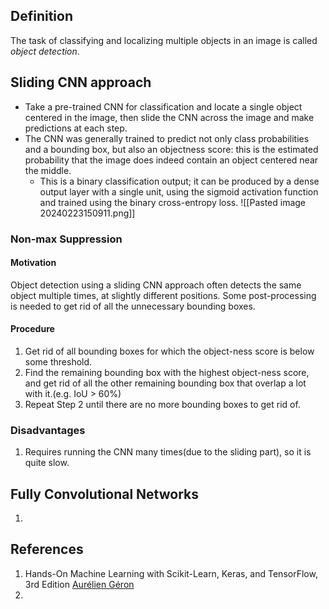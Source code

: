 ## Definition
The task of classifying and localizing multiple objects in an image is called *object detection*.


## Sliding CNN approach
- Take a pre-trained CNN for classification and locate a single object centered in the image, then slide the CNN across the image and make predictions at each step. 
- The CNN was generally trained to predict not only class probabilities and a bounding box, but also an objectness score: this is the estimated probability that the image does indeed contain an object centered near the middle. 
	- This is a binary classification output; it can be produced by a dense output layer with a single unit, using the sigmoid activation function and trained using the binary cross-entropy loss.
![[Pasted image 20240223150911.png]]
### Non-max Suppression


#### Motivation
Object detection using a sliding CNN approach often detects the same object multiple times, at slightly different positions. Some post-processing is needed to get rid of all the unnecessary bounding boxes.

#### Procedure
1. Get rid of all bounding boxes for which the object-ness score is below some threshold.
2. Find the remaining bounding box with the highest object-ness score, and get rid of all the other remaining bounding box that overlap a lot with it.(e.g. IoU > 60%)
3. Repeat Step 2 until there are no more bounding boxes to get rid of.

### Disadvantages
1. Requires running the CNN many times(due to the sliding part), so it is quite slow. 

## Fully Convolutional Networks
1. 

## References

1. Hands-On Machine Learning with Scikit-Learn, Keras, and TensorFlow, 3rd Edition [Aurélien Géron](https://learning.oreilly.com/search/?query=author%3A%22Aur%C3%A9lien%20G%C3%A9ron%22&sort=relevance&highlight=true)
2. 